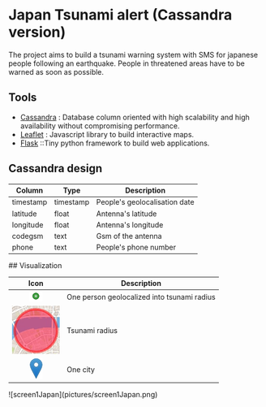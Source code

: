 # Japan Tsunami alert (Cassandra version)
The project aims to build a tsunami warning system with SMS for japanese people following an earthquake. People in threatened areas have to be warned as soon as possible. 

## Tools
- [Cassandra](http://cassandra.apache.org/) : Database column oriented with high scalability and high availability without compromising performance.
- [Leaflet](http://leafletjs.com/) : Javascript library to build interactive maps.
- [Flask](http://flask.pocoo.org/) ::Tiny python framework to build web applications. 
## Cassandra design
<table>
<thead>
<tr>
	<th>Column</th>
	<th>Type</th>
	<th>Description</th>
</tr>
</thead>
<tbody>
<tr>
	<td> timestamp </td>
	<td> timestamp </td>
	<td>People's geolocalisation date</td>
</tr>
<tr>
	<td> latitude </td>
	<td> float </td>
	<td>Antenna's latitude</td>
</tr>
<tr>
	<td> longitude </td>
	<td> float </td>
	<td>Antenna's longitude</td>
</tr>
<tr>
	<td> codegsm </td>
	<td> text </td>
	<td>Gsm of the antenna</td>
</tr>
<tr>
	<td> phone </td>
	<td> text </td>
	<td>People's phone number</td>
</tr>
</tbody>
</table>  
## Visualization  
<table>
<thead>
<tr>
	<th>Icon</th>
	<th>Description</th>
</tr>
</thead>
<tbody>
<tr>
	<td> <center><img src="pictures/greencircle.png" /><center> </td>
	<td>One person geolocalized into tsunami radius</td>
</tr>
<tr>
	<td> <center><img src="pictures/redcircle.png" /><center> </td>
	<td>Tsunami radius</td>
</tr>
<tr>
	<td> <center><img src="pictures/marker.png" /><center> </td>
	<td>One city</td>
</tr>
</tbody>
</table> 
![screen1Japan](pictures/screen1Japan.png)  